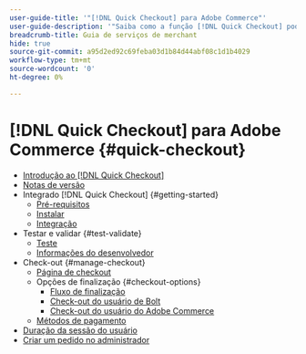```yaml
---
user-guide-title: '"[!DNL Quick Checkout] para Adobe Commerce"'
user-guide-description: '"Saiba como a função [!DNL Quick Checkout] pode beneficiar sua instância do Adobe Commerce e como integrar e configurar com êxito a extensão."'
breadcrumb-title: Guia de serviços de merchant
hide: true
source-git-commit: a95d2ed92c69feba03d1b84d44abf08c1d1b4029
workflow-type: tm+mt
source-wordcount: '0'
ht-degree: 0%

---
```



# [!DNL Quick Checkout] para Adobe Commerce {#quick-checkout}

- [Introdução ao [!DNL Quick Checkout]](overview.md)
- [Notas de versão](release-notes.md)
- Integrado [!DNL Quick Checkout] {#getting-started}
   - [Pré-requisitos](prerequisites.md)
   - [Instalar](install.md)
   - [Integração](onboarding.md)
- Testar e validar {#test-validate}
   - [Teste](testing.md)
   - [Informações do desenvolvedor](developer.md)
- Check-out {#manage-checkout}
   - [Página de checkout](checkout-page.md)
   - Opções de finalização {#checkout-options}
      - [Fluxo de finalização](checkout-flow.md)
      - [Check-out do usuário de Bolt](checkout-bolt.md)
      - [Check-out do usuário do Adobe Commerce](checkout-adobe-commerce.md)
   - [Métodos de pagamento](payment-methods.md)
- [Duração da sessão do usuário](user-session-lifetime.md)
- [Criar um pedido no administrador](create-order-admin.md)
